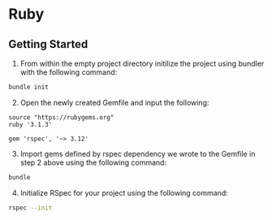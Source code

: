 # Ruby

## Getting Started

1. From within the empty project directory initilize the project using bundler with the following command:

```bash
bundle init
```

2. Open the newly created Gemfile and input the following:

```text
source "https://rubygems.org"
ruby '3.1.3'

gem 'rspec', '~> 3.12'
```

3. Import gems defined by rspec dependency we wrote to the Gemfile in step 2 above using the following command:

```bash
bundle
```

4. Initialize RSpec for your project using the following command:

```bash
rspec --init
```
